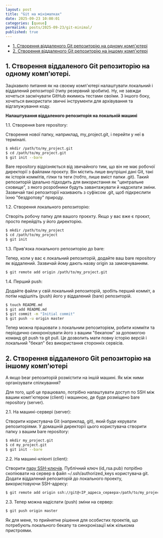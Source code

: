 ```yaml
---
layout: post
title: "Git на мінімалках"
date: 2025-09-23 10:00:01
categories: [queue]
permalink: posts/2025-09-23/git-minimal/
published: true
---
```


<!-- TOC BEGIN -->
- [1. Створення віддаленого Git  репозиторію на одному комп'ютері](#p1)
- [2. Створення віддаленого Git  репозиторію на іншому комп'ютері](#p2)


<!-- TOC END-->

## <a name="p1">1. Створення віддаленого Git  репозиторію на одному комп'ютері. </a>

Зацікавило питання як на своєму комп'ютері  налаштувати локальний і віддалений репозиторії (типу резервний зробити). Ну, не завжди хочеться засмічувати GitHub  якимись тестами своїми. З іншого боку, хочеться використати звичні інструменти для архівування та відгалужування коду.  

 
**Налаштування віддаленого репозиторія на локальній машині**
 
1.1. Створення bare repository: 

Створення нової папку, наприклад, my_project.git, і перейти у неї в терміналі.
 
```bash
$ mkdir /path/to/my_project.git
$ cd /path/to/my_project.git
$ git init --bare
```
Bare repository відрізняється від звичайного тим, що він не має робочої директорії з файлами проєкту. Він містить лише внутрішні дані Git, такі як історія коммітів, гілки та теги (тобто, лише вміст папки .git). Такий репозиторій ідеально підходить для використання як "центральне сховище", з якого розробники будуть завантажувати й надсилати зміни.
Зазвичай такі репозиторії називають з суфіксом .git, щоб підкреслити їхню "бездротову" природу.
 
1.2. Створення локального репозиторію:

Створіть робочу папку для вашого проєкту. Якщо у вас вже є проєкт, просто перейдіть у його директорію.
 
 
```bash
$ mkdir /path/to/my_project
$ cd /path/to/my_project
$ git init
```
 
1.3. Прив'язка локального репозиторію до bare:

Тепер, коли у вас є локальний репозиторій, додайте ваш bare repository як віддалений. Зазвичай йому дають назву origin за замовчуванням.
 
 
```bash
$ git remote add origin /path/to/my_project.git
``` 

1.4. Перший push:

Додайте файли у свій локальний репозиторій, зробіть перший комміт, а потім надішліть (push) його у віддалений (bare) репозиторій.
 
 
```bash
$ touch README.md
$ git add README.md
$ git commit -m "Initial commit"
$ git push -u origin master
``` 
 
Тепер  можна працювати з локальним репозиторієм, робити комміти та періодично синхронізувати його з вашим "бекапом" за допомогою команд git push та git pull. Це дозволить  мати повну історію версій і локальний "бекап" без використання сторонніх сервісів.

## <a name="p2">2. Створення віддаленого Git  репозиторію на іншому комп'ютері</a>

А якщо bear  репозиторій розмістити на іншій машині. Як між ними організувати спілкування?
 
Для того, щоб це працювало,  потрібно налаштувати доступ по SSH між вашим комп'ютером (client) і машиною, де буде розміщено bare repository (server). 

2.1. На машині-сервері (server):

Створити користувача Git (наприклад, git), який буде керувати репозиторіями.
У домашній директорії цього користувача створити папку з вашим bare repository:
```bash 
$ mkdir my_project.git
$ cd my_project.git
$ git init --bare
```

2.2. На машині-клієнті (client):
 
Створити [пару SSH-ключів](https://docs.github.com/en/authentication/connecting-to-github-with-ssh/generating-a-new-ssh-key-and-adding-it-to-the-ssh-agent). Публічний ключ (id_rsa.pub) потрібно скопіювати на сервер в файл ~/.ssh/authorized_keys користувача git.
Додати віддалений репозиторій до  локального проекту, використовуючи SSH-адресу:
 
```bash 
$ git remote add origin ssh://git@<IP_адреса_сервера>/path/to/my_project.git
```

2.3. Тепер можна надіслати (push)  зміни на сервер:
 
```bash 
$ git push origin master
``` 
 
Як для мене, то  прийнятне рішення для особистих проектів, що потребують локального бекапу та синхронізації між кількома пристроями.

 